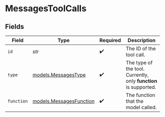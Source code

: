 # MessagesToolCalls


## Fields

| Field                                                            | Type                                                             | Required                                                         | Description                                                      |
| ---------------------------------------------------------------- | ---------------------------------------------------------------- | ---------------------------------------------------------------- | ---------------------------------------------------------------- |
| `id`                                                             | *str*                                                            | :heavy_check_mark:                                               | The ID of the tool call.                                         |
| `type`                                                           | [models.MessagesType](../models/messagestype.md)                 | :heavy_check_mark:                                               | The type of the tool. Currently, only **function** is supported. |
| `function`                                                       | [models.MessagesFunction](../models/messagesfunction.md)         | :heavy_check_mark:                                               | The function that the model called.                              |
